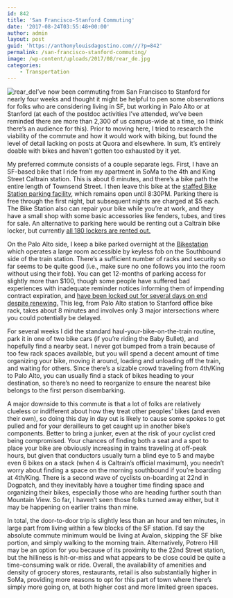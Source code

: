 ```yaml
---
id: 842
title: 'San Francisco-Stanford Commuting'
date: '2017-08-24T03:55:48+00:00'
author: admin
layout: post
guid: 'https://anthonylouisdagostino.com///?p=842'
permalink: /san-francisco-stanford-commuting/
image: /wp-content/uploads/2017/08/rear_de.jpg
categories:
    - Transportation
---
```


![rear_de](https://pathindependence.files.wordpress.com/2017/08/rear_de.jpg?w=199&resize=199%2C300)I’ve now been commuting from San Francisco to Stanford for nearly four weeks and thought it might be helpful to pen some observations for folks who are considering living in SF, but working in Palo Alto or at Stanford (at each of the postdoc activities I’ve attended, we’ve been reminded there are more than 2,300 of us campus-wide at a time, so I think there’s an audience for this). Prior to moving here, I tried to research the viability of the commute and how it would work with biking, but found the level of detail lacking on posts at Quora and elsewhere. In sum, it’s entirely doable with bikes and haven’t gotten too exhausted by it yet.

My preferred commute consists of a couple separate legs. First, I have an SF-based bike that I ride from my apartment in SoMa to the 4th and King Street Caltrain station. This is about 6 minutes, and there’s a bike path the entire length of Townsend Street. I then leave this bike at the [staffed Bike Station parking facility](http://bikehub.com/caltrain-bike-station/), which remains open until 8:30PM. Parking there is free through the first night, but subsequent nights are charged at $5 each. The Bike Station also can repair your bike while you’re at work, and they have a small shop with some basic accessories like fenders, tubes, and tires for sale. An alternative to parking here would be renting out a Caltrain bike locker, but currently [all 180 lockers are rented out.](http://www.caltrain.com/riderinfo/Bicycles/BicycleParking.html)

On the Palo Alto side, I keep a bike parked overnight at the [Bikestation](http://home.bikestation.com/bikestation-palo-alto) which operates a large room accessible by keyless fob on the Southbound side of the train station. There’s a sufficient number of racks and security so far seems to be quite good (i.e., make sure no one follows you into the room without using their fob). You can get 12-months of parking access for slightly more than $100, though some people have suffered bad experiences with inadequate reminder notices informing them of impending contract expiration, and [have been locked out for several days on end despite renewing.](https://www.yelp.com/biz/bikestation-palo-alto-palo-alto) This leg, from Palo Alto station to Stanford office bike rack, takes about 8 minutes and involves only 3 major intersections where you could potentially be delayed.

For several weeks I did the standard haul-your-bike-on-the-train routine, park it in one of two bike cars (if you’re riding the Baby Bullet), and hopefully find a nearby seat. I never got bumped from a train because of too few rack spaces available, but you will spend a decent amount of time organizing your bike, moving it around, loading and unloading off the train, and waiting for others. Since there’s a sizable crowd traveling from 4th/King to Palo Alto, you can usually find a stack of bikes heading to your destination, so there’s no need to reorganize to ensure the nearest bike belongs to the first person disembarking.

A major downside to this commute is that a lot of folks are relatively clueless or indifferent about how they treat other peoples’ bikes (and even their own), so doing this day in day out is likely to cause some spokes to get pulled and for your derailleurs to get caught up in another bike’s components. Better to bring a junker, even at the risk of your cyclist cred being compromised. Your chances of finding both a seat and a spot to place your bike are obviously increasing in trains traveling at off-peak hours, but given that conductors usually turn a blind eye to 5 and maybe even 6 bikes on a stack (when 4 is Caltrain’s official maximum), you needn’t worry about finding a space on the morning southbound if you’re boarding at 4th/King. There is a second wave of cyclists on-boarding at 22nd in Dogpatch, and they inevitably have a tougher time finding space and organizing their bikes, especially those who are heading further south than Mountain View. So far, I haven’t seen those folks turned away either, but it may be happening on earlier trains than mine.

In total, the door-to-door trip is slightly less than an hour and ten minutes, in large part from living within a few blocks of the SF station. I’d say the absolute commute minimum would be living at Avalon, skipping the SF bike portion, and simply walking to the morning train. Alternatively, Potrero Hill may be an option for you because of its proximity to the 22nd Street station, but the hilliness is hit-or-miss and what appears to be close could be quite a time-consuming walk or ride. Overall, the availability of amenities and density of grocery stores, restaurants, retail is also substantially higher in SoMa, providing more reasons to opt for this part of town where there’s simply more going on, at both higher cost and more limited green spaces.
